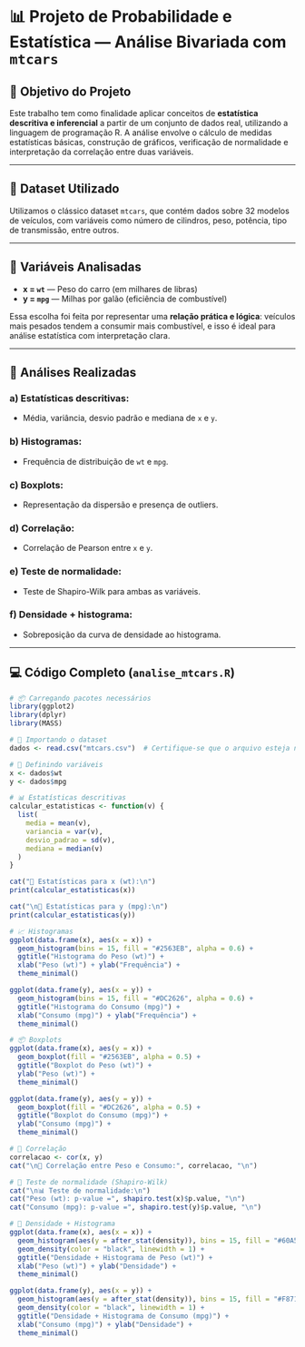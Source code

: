 # 📊 Projeto de Probabilidade e Estatística — Análise Bivariada com `mtcars`

## 🎯 Objetivo do Projeto

Este trabalho tem como finalidade aplicar conceitos de **estatística descritiva e inferencial** a partir de um conjunto de dados real, utilizando a linguagem de programação R. A análise envolve o cálculo de medidas estatísticas básicas, construção de gráficos, verificação de normalidade e interpretação da correlação entre duas variáveis.

---

## 📁 Dataset Utilizado

Utilizamos o clássico dataset `mtcars`, que contém dados sobre 32 modelos de veículos, com variáveis como número de cilindros, peso, potência, tipo de transmissão, entre outros.

---

## 🔢 Variáveis Analisadas

- **x = `wt`** — Peso do carro (em milhares de libras)
- **y = `mpg`** — Milhas por galão (eficiência de combustível)

Essa escolha foi feita por representar uma **relação prática e lógica**: veículos mais pesados tendem a consumir mais combustível, e isso é ideal para análise estatística com interpretação clara.

---

## 🧪 Análises Realizadas

### a) Estatísticas descritivas:
- Média, variância, desvio padrão e mediana de `x` e `y`.

### b) Histogramas:
- Frequência de distribuição de `wt` e `mpg`.

### c) Boxplots:
- Representação da dispersão e presença de outliers.

### d) Correlação:
- Correlação de Pearson entre `x` e `y`.

### e) Teste de normalidade:
- Teste de Shapiro-Wilk para ambas as variáveis.

### f) Densidade + histograma:
- Sobreposição da curva de densidade ao histograma.

---

## 💻 Código Completo (`analise_mtcars.R`)

```r
# 📦 Carregando pacotes necessários
library(ggplot2)
library(dplyr)
library(MASS)

# 📂 Importando o dataset
dados <- read.csv("mtcars.csv")  # Certifique-se que o arquivo esteja no mesmo diretório do script

# 🎯 Definindo variáveis
x <- dados$wt
y <- dados$mpg

# 📊 Estatísticas descritivas
calcular_estatisticas <- function(v) {
  list(
    media = mean(v),
    variancia = var(v),
    desvio_padrao = sd(v),
    mediana = median(v)
  )
}

cat("🔹 Estatísticas para x (wt):\n")
print(calcular_estatisticas(x))

cat("\n🔸 Estatísticas para y (mpg):\n")
print(calcular_estatisticas(y))

# 📈 Histogramas
ggplot(data.frame(x), aes(x = x)) +
  geom_histogram(bins = 15, fill = "#2563EB", alpha = 0.6) +
  ggtitle("Histograma do Peso (wt)") +
  xlab("Peso (wt)") + ylab("Frequência") +
  theme_minimal()

ggplot(data.frame(y), aes(x = y)) +
  geom_histogram(bins = 15, fill = "#DC2626", alpha = 0.6) +
  ggtitle("Histograma do Consumo (mpg)") +
  xlab("Consumo (mpg)") + ylab("Frequência") +
  theme_minimal()

# 📦 Boxplots
ggplot(data.frame(x), aes(y = x)) +
  geom_boxplot(fill = "#2563EB", alpha = 0.5) +
  ggtitle("Boxplot do Peso (wt)") +
  ylab("Peso (wt)") +
  theme_minimal()

ggplot(data.frame(y), aes(y = y)) +
  geom_boxplot(fill = "#DC2626", alpha = 0.5) +
  ggtitle("Boxplot do Consumo (mpg)") +
  ylab("Consumo (mpg)") +
  theme_minimal()

# 🔁 Correlação
correlacao <- cor(x, y)
cat("\n🔗 Correlação entre Peso e Consumo:", correlacao, "\n")

# 🧪 Teste de normalidade (Shapiro-Wilk)
cat("\n📊 Teste de normalidade:\n")
cat("Peso (wt): p-value =", shapiro.test(x)$p.value, "\n")
cat("Consumo (mpg): p-value =", shapiro.test(y)$p.value, "\n")

# 🧩 Densidade + Histograma
ggplot(data.frame(x), aes(x = x)) +
  geom_histogram(aes(y = after_stat(density)), bins = 15, fill = "#60A5FA", alpha = 0.4) +
  geom_density(color = "black", linewidth = 1) +
  ggtitle("Densidade + Histograma de Peso (wt)") +
  xlab("Peso (wt)") + ylab("Densidade") +
  theme_minimal()

ggplot(data.frame(y), aes(x = y)) +
  geom_histogram(aes(y = after_stat(density)), bins = 15, fill = "#F87171", alpha = 0.4) +
  geom_density(color = "black", linewidth = 1) +
  ggtitle("Densidade + Histograma de Consumo (mpg)") +
  xlab("Consumo (mpg)") + ylab("Densidade") +
  theme_minimal()
